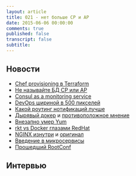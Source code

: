 ```yaml
---
layout: article
title: 021 - нет больше CP и AP
date: 2015-06-06 00:00:00
comments: true
published: false
transcript: false
subtitle:
---
```


## Новости

* [Chef provisioning в Terraform](https://github.com/hashicorp/terraform/blob/master/CHANGELOG.md#052-may-15-2015)
* [Не называйте БД CP или AP](https://martin.kleppmann.com/2015/05/11/please-stop-calling-databases-cp-or-ap.html)
* [Consul as a monitoring service](https://speakerdeck.com/sethvargo/consul-as-a-monitoring-service)
* [DevOps шириной в 500 пикселей](http://habrahabr.ru/post/258751/)
* [Какой роутинг нотификаций лучше](https://ctrlok.com/?p=137)
* [Дырявый докер](http://www.banyanops.com/blog/analyzing-docker-hub/) и [противоположное мнение](http://jpetazzo.github.io/2015/05/27/docker-images-vulnerabilities/)
* [Внезапно умер Yum](http://dnf.baseurl.org/2015/05/11/yum-is-dead-long-live-dnf/)
* [rkt vs Docker глазами RedHat](http://rhelblog.redhat.com/2015/05/05/rkt-appc-and-docker-a-take-on-the-linux-container-upstream/)
* [NGINX изнутри](http://habrahabr.ru/post/260065/) и [оригинал](http://nginx.com/blog/inside-nginx-how-we-designed-for-performance-scale/)
* [Введение в микросервисы](http://nginx.com/blog/introduction-to-microservices/)
* [Прошедший RootConf](http://rootconf.ru/)

## Интервью
